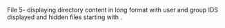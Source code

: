 File 5- displaying directory content in long format with user and group IDS displayed and  hidden files starting with .

